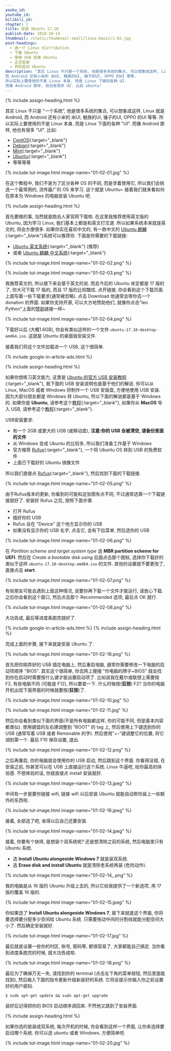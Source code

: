```yaml
---
youku_id: 
youtube_id: 
bilibili_id: 
chapter: 1
title: 安装 Ubuntu 17.10
publish-date: 2018-10-14
thumbnail: /static/thumbnail-small/linux-basic/1-02.jpg
post-headings:
  - 选一个 Linux distribution
  - 下载 Ubuntu
  - 使用 USB 安装 Ubuntu
  - 正式安装
  - 开机启动 Ubuntu
description: "其实 Linux 不只是一个系统, 他是很多系统的集合, 可以想象成这样, Linux 就是 Android,
而 Android 还有小米的 米UI, 魅族的UI, 锤子的UI, OPPO 的UI 等等.
所以实际上要使用的不是 Linux 本身, 而是 Linux 下面的各种 UI.
而像 Android 那样, 他也有很多 UI. 比如 ubuntu"
---
```






{% include assign-heading.html %}

其实 Linux 不只是 "一个系统", 他是很多系统的集合, 可以想象成这样, Linux 就是 Android,
而 Android 还有小米的 米UI, 魅族的UI, 锤子的UI, OPPO 的UI 等等.
所以实际上要使用的不是 Linux 本身, 而是 Linux 下面的各种 "UI".
而像 Android 那样, 他也有很多 "UI". 比如:

* [CentOS](https://www.centos.org/){:target="_blank"}
* [Debian](https://www.debian.org/){:target="_blank"}
* [Mint](https://linuxmint.com/){:target="_blank"}
* [Ubuntu](https://www.ubuntu.com/){:target="_blank"}
* 等等等等

{% include tut-image.html image-name="01-02-01.jpg" %}


在这个教程中, 我们不是为了区分各种 OS 的不同, 而是学着使用它, 所以我们会挑选一个最常用的, 流传最广的 OS 来学习.
这个就是 Ubuntu~ 接着我们就来看如何在原本为 Windows 的电脑安装 Ubuntu 吧.





{% include assign-heading.html %}

首先要做的事, 当然就是跑去人家官网下载啦. 在这里我推荐使用英文版的 Ubuntu, 因为学习 Linux, 我们基本上都是和英文打交道.
所以如果系统本来就是英文的, 将会方便很多. 如果你实在喜欢中文的, 有一款中文的 [Ubuntu 麒麟](http://www.ubuntukylin.com/){:target="_blank"}系统可以推荐你.
下面是你需要的下载链接:

* [Ubuntu 英文系统](https://www.ubuntu.com/download/desktop){:target="_blank"} (推荐)
* 或者 [Ubuntu 麒麟 中文系统](http://www.ubuntukylin.com/downloads/){:target="_blank"}

{% include tut-image.html image-name="01-02-02.png" %}

{% include tut-image.html image-name="01-02-03.png" %}

我推荐英文的, 所以接下来会基于英文的说. 而且今后的 Ubuntu 肯定都是 17 版的了, 你大可下载 17 版的, 而且 17 版的比较酷炫.
点开链接, 你会看到这个下载页面. 上面写着一些下载要求(通常被忽略). 点击 Download 他通常会带你去一个 donation 的界面.
如果你支持开源, 可以大方地赞助他们, 就像你点击"leo Python"上面的[赞助](/support/)链接一样~

{% include tut-image.html image-name="01-02-04.png" %}

下载好以后 (大概1.6GB), 你会有类似这样的一个文件 `ubuntu-17.10-desktop-amd64.iso`. 这就是 Ubuntu 的桌面版安装文件.

接着我们将这个文件加载进一个 USB, 这个很简单.





{% include google-in-article-ads.html %}



{% include assign-heading.html %}

如果你想练习英文能力, 这里是 [Ubuntu 的官方 USB 安装教程](https://tutorials.ubuntu.com/tutorial/tutorial-create-a-usb-stick-on-windows?_ga=2.242174530.1746861324.1507700161-1586045268.1507700161#0){:target="_blank"},
我下面的 USB 安装说明也是基于他们的解说. 你可以从 Linux, MacOS 或者 Windows 将制作一个 USB 安装盘, 方便地使用 USB 安装.
因为大部分朋友都是 Windows 转 Ubuntu, 所以下面的解说都是基于 Windows 的. 如果你是 **Ubuntu**, 请参考这个[教程](https://tutorials.ubuntu.com/tutorial/tutorial-create-a-usb-stick-on-ubuntu#0){:target="_blank"},
如果你从 **MacOS** 导入 USB, 请参考这个[教程](https://tutorials.ubuntu.com/tutorial/tutorial-create-a-usb-stick-on-macos){:target="_blank"}.

USB安装要求:
* 有一个 2GB 或更大的 USB (或移动盘), **注意:你的 USB 会被清空, 请备份里面的文件**
* 从 Windows 变成 Ubuntu 的比较多, 所以我们准备工作基于 Windows
* 官方推荐 [Rufus](https://rufus.akeo.ie/){:target="_blank"}, 一个将 Ubuntu OS 转到 USB 的免费软件
* 上面已下载好的 Ubuntu 镜像文件

所以我们直接点 [Rufus](https://rufus.akeo.ie/){:target="_blank"}, 然后找到下面的下载链接.

{% include tut-image.html image-name="01-02-05.png" %}

由于Rufus版本的更新, 你看到的可能和这张图有点不同, 不过通常选第一个下载链接就好了. 安装好 Rufus 之后, 按照下面步骤.

* 打开 Rufus
* 插好你的 USB
* Rufus 会在 "Device" 这个地方显示你的 USB
* 如果没有显示你的 USB 名字, 点击它, 会有下拉菜单, 然后选你的 USB

{% include tut-image.html image-name="01-02-06.png" %}

在 *Partition scheme and target system type* 选 **MBR partition scheme for UEFI**.
然后在 *Create a bootable disk using* 后面点击那个图标, 选择你下载好的类似于这样 `ubuntu-17.10-desktop-amd64.iso` 的文件.
其他的设置就不要更改了, 直接点击 **start**.


{% include tut-image.html image-name="01-02-07.png" %}

有些朋友可能会遇到上面这种情况, 说要你再下载一个文件才能运行, 请放心下载.
之后你会看到这个窗口, 然后点击那个 Recommended 选项, 最后点 OK 就行.

{% include tut-image.html image-name="01-02-08.png" %}


大功告成, 最后等进度条跑完就好了.






{% include google-in-article-ads.html %}
{% include assign-heading.html %}

完成上面的步骤, 接下来就是安装 Ubuntu 了.

{% include tut-image.html image-name="01-02-18.png" %}

首先把你刚弄好的 USB 插在电脑上, 然后重启电脑, 通常你需要修改一下电脑的启动项顺序 "BIOS". 其实这个很简单, 你去网上搜搜 "你电脑的牌子+BIOS" 就会找到你在启动时需要按什么键才能设置启动项了.
比如说我在戴尔或联想上需要按 F2, 有些电脑不同 (可能是 F12), 所以要查一下. 什么时候按(**狂按**) F2? 当你的电脑开机出现下面界面的时候就要按(**狂按**)了.

{% include tut-image.html image-name="01-02-10.jpg" %}

{% include tut-image.html image-name="01-02-11.jpg" %}

然后你会看到类似下面的界面(不是所有电脑都这样, 你的可能不同, 但是基本内容都类似). 使用键盘的左右建调整到 "BOOT" 的 tag 上, 然后使用上下键选到你的 USB
(通常写着 USB 或者 Removable 的字). 然后使用"+-"键调整它的位置, 将它调到第一个. 最后 F10 保存设置, 退出.

{% include tut-image.html image-name="01-02-12.png" %}

之后再重启, 你的电脑就会使用你的 USB 启动, 然后跳到这个界面. 你看得没错, 在安装之前, 你甚至可以在 USB 上直接运行这个系统. Linux 牛逼吧, 给你最高的体验感.
不想体验的话, 你就直接点 install 安装就好.

{% include tut-image.html image-name="01-02-13.jpeg" %}

中间有一步是要你链接 wifi, 链接 wifi 以后安装 Ubuntu 就能自动帮你装上一些额外的东西啦.

{% include tut-image.html image-name="01-02-16.jpeg" %}

接着, 全部选了吧, 省得以后自己还要安装.

{% include tut-image.html image-name="01-02-14.jpeg" %}

接着, 你要有个抉择, 是想装个双系统呢? 还是想清除之前的系统, 然后电脑里只有 Ubuntu 系统.

* 选 **Install Ubuntu alongeside Windows 7** 就是装双系统.
* 选 **Erase disk and install Ubuntu** 就是清除老系统再装 (危险动作).

{% include tut-image.html image-name="01-02-14_.png" %}

我的电脑是从 16 版的 Ubuntu 升级上去的, 所以它给我提供了一个新选项, 用 17 版的覆盖 16 版的.

{% include tut-image.html image-name="01-02-15.jpeg" %}

你如果选了 **Install Ubuntu alongeside Windows 7**, 接下来就是这个界面, 你将要选择要分配多少空间给 Ubuntu 系统. 只需要拖动中间的分割线就能分配空间大小了.
然后确定安装就好.

{% include tut-image.html image-name="01-02-17.jpg" %}

最后就是设置一些你的时区, 账号, 密码等, 都很容易了, 大家都能自己搞定.
当你看到进度条跑完的时候, 就大功告成啦.

{% include tut-image.html image-name="01-02-18.png" %}

最后为了确保万无一失, 请找到你的 terminal (点击左下角的菜单按钮, 然后里面能找到), 然后输入下面的指令更新升级新装好的系统.
它将会提示你输入你之前设置好的用户密码.


```shell
$ sudo apt-get update && sudo apt-get upgrade
```


装好后记得把你的 BIOS 启动顺序调回来. 不然他又跳到了安装界面.





{% include assign-heading.html %}

如果你选的是装成双系统, 每次开机的时候, 你会看到这样一个界面, 让你来选择要启动哪个系统. 你可以选 ubuntu 或者 Windows.
方便简单吧.

{% include tut-image.html image-name="01-02-20.jpg" %}
